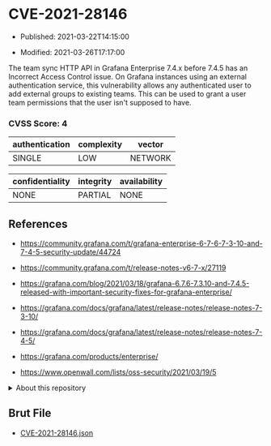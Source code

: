# CVE-2021-28146

- Published: 2021-03-22T14:15:00

- Modified: 2021-03-26T17:17:00

The team sync HTTP API in Grafana Enterprise 7.4.x before 7.4.5 has an Incorrect Access Control issue. On Grafana instances using an external authentication service, this vulnerability allows any authenticated user to add external groups to existing teams. This can be used to grant a user team permissions that the user isn't supposed to have.

### CVSS Score: **4**

| authentication | complexity | vector |
| --- | --- | --- |
| SINGLE | LOW | NETWORK |

| confidentiality | integrity | availability |
| --- | --- | --- |
| NONE | PARTIAL | NONE |

## References

* https://community.grafana.com/t/grafana-enterprise-6-7-6-7-3-10-and-7-4-5-security-update/44724

* https://community.grafana.com/t/release-notes-v6-7-x/27119

* https://grafana.com/blog/2021/03/18/grafana-6.7.6-7.3.10-and-7.4.5-released-with-important-security-fixes-for-grafana-enterprise/

* https://grafana.com/docs/grafana/latest/release-notes/release-notes-7-3-10/

* https://grafana.com/docs/grafana/latest/release-notes/release-notes-7-4-5/

* https://grafana.com/products/enterprise/

* https://www.openwall.com/lists/oss-security/2021/03/19/5

<details>
<summary>About this repository</summary> 

  This repository is part of the project [Live Hack CVE](https://github.com/Live-Hack-CVE). Main website can be found [www.live-hack.org](https://www.live-hack.org) 
  
  Made by [Sn0wAlice](https://github.com/Sn0wAlice) for the people that care about security and need to have a feed of the latest CVEs. Hope you enjoy it, don't forget to star the repo and follow me on [Twitter](https://twitter.com/Sn0wAlice) and [Github](https://github.com/Sn0wAlice). And that is my [personnal website](https://www.alice-snow.me/)

  - [Home Page](https://github.com/Live-Hack-CVE)
  - [Framework](https://github.com/Live-Hack-CVE/cve-framework)
  - [CVE database](https://github.com/Live-Hack-CVE/full_database)
  - [Changelog](https://github.com/Live-Hack-CVE/Changelog)
</details>

## Brut File

* [CVE-2021-28146.json](https://raw.githubusercontent.com/Live-Hack-CVE/full_database/main/cves/2021/CVE-2021-28146.json)

